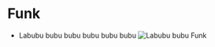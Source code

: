 # Funk
 - Labubu bubu bubu bubu bubu bubu
![Labubu bubu Funk]([https://i.scdn.co/image/ab67616d0000b2737ce8929f8bdbb2b01b9518ad](https://i1.sndcdn.com/artworks-XncmzJbt0fCQTfbJ-hoaxMw-t500x500.png) "Funk")
